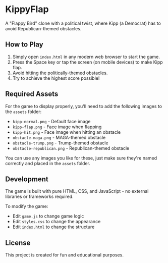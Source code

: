 # KippyFlap

A "Flappy Bird" clone with a political twist, where Kipp (a Democrat) has to avoid Republican-themed obstacles.

## How to Play

1. Simply open `index.html` in any modern web browser to start the game.
2. Press the Space key or tap the screen (on mobile devices) to make Kipp flap.
3. Avoid hitting the politically-themed obstacles.
4. Try to achieve the highest score possible!

## Required Assets

For the game to display properly, you'll need to add the following images to the `assets` folder:

- `kipp-normal.png` - Default face image
- `kipp-flap.png` - Face image when flapping
- `kipp-hit.png` - Face image when hitting an obstacle
- `obstacle-maga.png` - MAGA-themed obstacle
- `obstacle-trump.png` - Trump-themed obstacle
- `obstacle-republican.png` - Republican-themed obstacle

You can use any images you like for these, just make sure they're named correctly and placed in the `assets` folder.

## Development

The game is built with pure HTML, CSS, and JavaScript - no external libraries or frameworks required.

To modify the game:
- Edit `game.js` to change game logic
- Edit `styles.css` to change the appearance
- Edit `index.html` to change the structure

## License

This project is created for fun and educational purposes. 